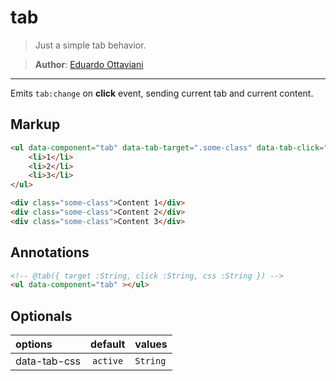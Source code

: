 # tab

>Just a simple tab behavior.

>**Author**: [Eduardo Ottaviani](//github.com/Javiani)

---

Emits `tab:change` on **click** event, sending current tab and current content.

## Markup

```html
<ul data-component="tab" data-tab-target=".some-class" data-tab-click="ul li">
    <li>1</li>
    <li>2</li>
    <li>3</li>
</ul>

<div class="some-class">Content 1</div>
<div class="some-class">Content 2</div>
<div class="some-class">Content 3</div>
```

## Annotations

```html
<!-- @tab({ target :String, click :String, css :String }) -->
<ul data-component="tab" ></ul>
```

## Optionals

| options                |     default      |        values
|:--------------         |:----------------:|:-----------------
| data-tab-css           |    `active`      |       `String`
